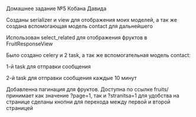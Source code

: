 Домашнее задание №5 Кобана Давида

Созданы serializer и view для отображения моих моделей, а так же создана вспомогающая модель contact для дальнейшего 

Использован select_related для отображения фруктов в FruitResponseView

Было создано celery и 2 task, а так же вспомогательная модель contact:

1-й task для отправки сообщения

2-й task для отправки сообщения каждые 10 минут

Добавленна пагинация для фруктов. Доступна по ссылке fruits/ принимает как значение ?page=1, так и ?stranitsa=1
для удобства на странице сделаны кнопни для перехода между первой и второй страницей
